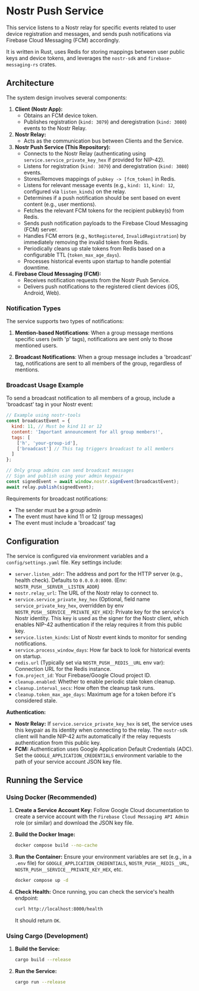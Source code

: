 # Nostr Push Service

This service listens to a Nostr relay for specific events related to user device registration and messages, and sends push notifications via Firebase Cloud Messaging (FCM) accordingly.

It is written in Rust, uses Redis for storing mappings between user public keys and device tokens, and leverages the `nostr-sdk` and `firebase-messaging-rs` crates.

## Architecture

The system design involves several components:

1.  **Client (Nostr App):**
    *   Obtains an FCM device token.
    *   Publishes registration (`kind: 3079`) and deregistration (`kind: 3080`) events to the Nostr Relay.
2.  **Nostr Relay:**
    *   Acts as the communication bus between Clients and the Service.
3.  **Nostr Push Service (This Repository):**
    *   Connects to the Nostr Relay (authenticating using `service.service_private_key_hex` if provided for NIP-42).
    *   Listens for registration (`kind: 3079`) and deregistration (`kind: 3080`) events.
    *   Stores/Removes mappings of `pubkey -> [fcm_token]` in Redis.
    *   Listens for relevant message events (e.g., `kind: 11`, `kind: 12`, configured via `listen_kinds`) on the relay.
    *   Determines if a push notification should be sent based on event content (e.g., user mentions).
    *   Fetches the relevant FCM tokens for the recipient pubkey(s) from Redis.
    *   Sends push notification payloads to the Firebase Cloud Messaging (FCM) server.
    *   Handles FCM errors (e.g., `NotRegistered`, `InvalidRegistration`) by immediately removing the invalid token from Redis.
    *   Periodically cleans up stale tokens from Redis based on a configurable TTL (`token_max_age_days`).
    *   Processes historical events upon startup to handle potential downtime.
4.  **Firebase Cloud Messaging (FCM):**
    *   Receives notification requests from the Nostr Push Service.
    *   Delivers push notifications to the registered client devices (iOS, Android, Web).

### Notification Types

The service supports two types of notifications:

1. **Mention-based Notifications**: When a group message mentions specific users (with 'p' tags), notifications are sent only to those mentioned users.

2. **Broadcast Notifications**: When a group message includes a 'broadcast' tag, notifications are sent to all members of the group, regardless of mentions.

### Broadcast Usage Example

To send a broadcast notification to all members of a group, include a 'broadcast' tag in your Nostr event:

```javascript
// Example using nostr-tools
const broadcastEvent = {
  kind: 11, // Must be kind 11 or 12
  content: 'Important announcement for all group members!',
  tags: [
    ['h', 'your-group-id'],
    ['broadcast'] // This tag triggers broadcast to all members
  ]
};

// Only group admins can send broadcast messages
// Sign and publish using your admin keypair
const signedEvent = await window.nostr.signEvent(broadcastEvent);
await relay.publish(signedEvent);
```

Requirements for broadcast notifications:
- The sender must be a group admin
- The event must have kind 11 or 12 (group messages)
- The event must include a 'broadcast' tag

## Configuration

The service is configured via environment variables and a `config/settings.yaml` file. Key settings include:

*   `server.listen_addr`: The address and port for the HTTP server (e.g., health check). Defaults to `0.0.0.0:8000`. (Env: `NOSTR_PUSH__SERVER__LISTEN_ADDR`)
*   `nostr.relay_url`: The URL of the Nostr relay to connect to.
*   `service.service_private_key_hex` (Optional, field name `service_private_key_hex`, overridden by env `NOSTR_PUSH__SERVICE__PRIVATE_KEY_HEX`): Private key for the service's Nostr identity. This key is used as the signer for the Nostr client, which enables NIP-42 authentication if the relay requires it from this public key.
*   `service.listen_kinds`: List of Nostr event kinds to monitor for sending notifications.
*   `service.process_window_days`: How far back to look for historical events on startup.
*   `redis.url` (Typically set via `NOSTR_PUSH__REDIS__URL` env var): Connection URL for the Redis instance.
*   `fcm.project_id`: Your Firebase/Google Cloud project ID.
*   `cleanup.enabled`: Whether to enable periodic stale token cleanup.
*   `cleanup.interval_secs`: How often the cleanup task runs.
*   `cleanup.token_max_age_days`: Maximum age for a token before it's considered stale.

**Authentication:**

*   **Nostr Relay:** If `service.service_private_key_hex` is set, the service uses this keypair as its identity when connecting to the relay. The `nostr-sdk` client will handle NIP-42 `AUTH` automatically if the relay requests authentication from this public key.
*   **FCM:** Authentication uses Google Application Default Credentials (ADC). Set the `GOOGLE_APPLICATION_CREDENTIALS` environment variable to the path of your service account JSON key file.

## Running the Service

### Using Docker (Recommended)

1.  **Create a Service Account Key:** Follow Google Cloud documentation to create a service account with the `Firebase Cloud Messaging API Admin` role (or similar) and download the JSON key file.
2.  **Build the Docker Image:**
    ```bash
    docker compose build --no-cache
    ```
3.  **Run the Container:**
    Ensure your environment variables are set (e.g., in a `.env` file) for `GOOGLE_APPLICATION_CREDENTIALS`, `NOSTR_PUSH__REDIS__URL`, `NOSTR_PUSH__SERVICE__PRIVATE_KEY_HEX`, etc.
    ```bash
    docker compose up -d
    ```

4.  **Check Health:**
    Once running, you can check the service's health endpoint:
    ```bash
    curl http://localhost:8000/health
    ```
    It should return `OK`.

### Using Cargo (Development)

1.  **Build the Service:**
    ```bash
    cargo build --release
    ```
2.  **Run the Service:**
    ```bash
    cargo run --release
    ```
